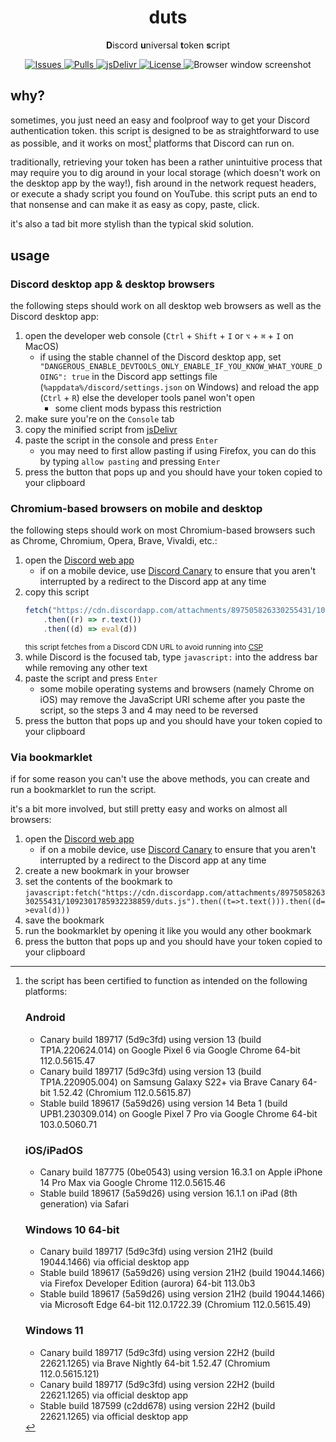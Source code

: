 <h1 align="center">
	duts
</h1>

<p align="center">
	<b>D</b>iscord <b>u</b>niversal <b>t</b>oken <b>s</b>cript
</p>

<p align="center">
	<a href="https://github.com/Epikest/duts/issues">
		<img alt="Issues" src="https://img.shields.io/github/issues/Epikest/duts?color=0088ff&style=flat-square"/>
	</a>
	<a href="https://github.com/Epikest/duts/pulls">
		<img alt="Pulls" src="https://img.shields.io/github/issues-pr/Epikest/duts?color=0088ff&style=flat-square"/>
	</a>
	<a href="https://www.jsdelivr.com/package/gh/Epikest/duts">
		<img alt="jsDelivr" src="https://data.jsdelivr.com/v1/package/gh/Epikest/duts/badge"/>
	</a>
	<a href="./LICENSE.md">
		<img alt="License" src="https://img.shields.io/github/license/Epikest/duts?style=flat-square"/>
	</a>
	<img alt="Browser window screenshot" src="https://cdn.lewd.host/G46C4yHW.png"/>
</p>

## why?

sometimes, you just need an easy and foolproof way to get your Discord authentication token. this script is designed to be as straightforward to use as possible, and it works on most[^compatibility] platforms that Discord can run on.

traditionally, retrieving your token has been a rather unintuitive process that may require you to dig around in your local storage (which doesn't work on the desktop app by the way!), fish around in the network request headers, or execute a shady script you found on YouTube. this script puts an end to that nonsense and can make it as easy as copy, paste, click.

it's also a tad bit more stylish than the typical skid solution.

## usage

### Discord desktop app & desktop browsers

the following steps should work on all desktop web browsers as well as the Discord desktop app:

1. open the developer web console (`Ctrl` + `Shift` + `I` or `⌥` + `⌘` + `I` on MacOS)
    - if using the stable channel of the Discord desktop app, set `"DANGEROUS_ENABLE_DEVTOOLS_ONLY_ENABLE_IF_YOU_KNOW_WHAT_YOURE_DOING": true` in the Discord app settings file (`%appdata%/discord/settings.json` on Windows) and reload the app (`Ctrl` + `R`) else the developer tools panel won't open
        - some client mods bypass this restriction
2. make sure you're on the `Console` tab
3. copy the minified script from [jsDelivr](https://cdn.jsdelivr.net/gh/Epikest/duts/duts.min.js)
4. paste the script in the console and press `Enter`
    - you may need to first allow pasting if using Firefox, you can do this by typing `allow pasting` and pressing `Enter`
5. press the button that pops up and you should have your token copied to your clipboard

### Chromium-based browsers on mobile and desktop

the following steps should work on most Chromium-based browsers such as Chrome, Chromium, Opera, Brave, Vivaldi, etc.:

1. open the [Discord web app](https://discord.com/login)
    - if on a mobile device, use [Discord Canary](https://canary.discord.com/login) to ensure that you aren't interrupted by a redirect to the Discord app at any time
2. copy this script
    ```js
    fetch("https://cdn.discordapp.com/attachments/897505826330255431/1092301785932238859/duts.js")
    	.then((r) => r.text())
    	.then((d) => eval(d))
    ```
    <sup>this script fetches from a Discord CDN URL to avoid running into [CSP](https://developer.mozilla.org/docs/Web/HTTP/CSP)</sup>
3. while Discord is the focused tab, type `javascript:` into the address bar while removing any other text
4. paste the script and press `Enter`
    - some mobile operating systems and browsers (namely Chrome on iOS) may remove the JavaScript URI scheme after you paste the script, so the steps 3 and 4 may need to be reversed
5. press the button that pops up and you should have your token copied to your clipboard

### Via bookmarklet

if for some reason you can't use the above methods, you can create and run a bookmarklet to run the script.

it's a bit more involved, but still pretty easy and works on almost all browsers:

1. open the [Discord web app](https://discord.com/login)
    - if on a mobile device, use [Discord Canary](https://canary.discord.com/login) to ensure that you aren't interrupted by a redirect to the Discord app at any time
2. create a new bookmark in your browser
3. set the contents of the bookmark to `javascript:fetch("https://cdn.discordapp.com/attachments/897505826330255431/1092301785932238859/duts.js").then((t=>t.text())).then((d=>eval(d)))`
4. save the bookmark
5. run the bookmarklet by opening it like you would any other bookmark
6. press the button that pops up and you should have your token copied to your clipboard

<!-- prettier-ignore -->
[^compatibility]: the script has been certified to function as intended on the following platforms:

    ### Android

    - Canary build 189717 (5d9c3fd) using version 13 (build TP1A.220624.014) on Google Pixel 6 via Google Chrome 64-bit 112.0.5615.47
    - Canary build 189717 (5d9c3fd) using version 13 (build TP1A.220905.004) on Samsung Galaxy S22+ via Brave Canary 64-bit 1.52.42 (Chromium 112.0.5615.87)
    - Stable build 189617 (5a59d26) using version 14 Beta 1 (build UPB1.230309.014) on Google Pixel 7 Pro via Google Chrome 64-bit 103.0.5060.71

    ### iOS/iPadOS

    - Canary build 187775 (0be0543) using version 16.3.1 on Apple iPhone 14 Pro Max via Google Chrome 112.0.5615.46
    - Stable build 189617 (5a59d26) using version 16.1.1 on iPad (8th generation) via Safari

    ### Windows 10 64-bit

    - Canary build 189717 (5d9c3fd) using version 21H2 (build 19044.1466) via official desktop app
    - Stable build 189617 (5a59d26) using version 21H2 (build 19044.1466) via Firefox Developer Edition (aurora) 64-bit 113.0b3
    - Stable build 189617 (5a59d26) using version 21H2 (build 19044.1466) via Microsoft Edge 64-bit 112.0.1722.39 (Chromium 112.0.5615.49)

    ### Windows 11

    - Canary build 189717 (5d9c3fd) using version 22H2 (build 22621.1265) via Brave Nightly 64-bit 1.52.47 (Chromium 112.0.5615.121)
    - Canary build 189717 (5d9c3fd) using version 22H2 (build 22621.1265) via official desktop app
    - Stable build 187599 (c2dd678) using version 22H2 (build 22621.1265) via official desktop app
